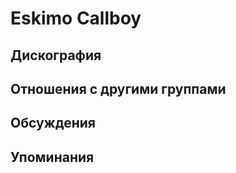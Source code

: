 # Eskimo Callboy



## Дискография


## Отношения с другими группами


## Обсуждения


## Упоминания

